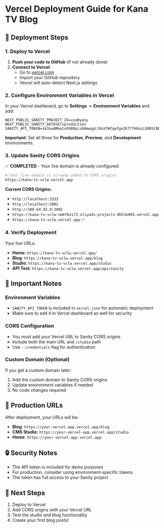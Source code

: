 # Vercel Deployment Guide for Kana TV Blog

## 🚀 Deployment Steps

### 1. Deploy to Vercel

1. **Push your code to GitHub** (if not already done)
2. **Connect to Vercel**:
   - Go to [vercel.com](https://vercel.com)
   - Import your GitHub repository
   - Vercel will auto-detect Next.js settings

### 2. Configure Environment Variables in Vercel

In your Vercel dashboard, go to **Settings** → **Environment Variables** and add:

```
NEXT_PUBLIC_SANITY_PROJECT_ID=vya0ywny
NEXT_PUBLIC_SANITY_DATASET=production
SANITY_API_TOKEN=sk3swAMmalxPd80yLv84mwqyLl8xX7WfqwfgoZkT77HboiLOORSCBBbUKEHu22Y42kGW2TzGzyB4oVNP8
```

**Important**: Set all three for **Production**, **Preview**, and **Development** environments.

### 3. Update Sanity CORS Origins

✅ **COMPLETED** - Your live domain is already configured:

```bash
# Your live domain is already added to CORS origins
https://kana-tv-vclw.vercel.app
```

**Current CORS Origins:**
- `http://localhost:3333`
- `http://localhost:3002` 
- `http://100.64.92.8:3002`
- `https://kana-tv-vclw-nm676zs72-oliyads-projects-8b53e085.vercel.app`
- `https://kana-tv-vclw.vercel.app` ✅

### 4. Verify Deployment

Your live URLs:
- **Home**: `https://kana-tv-vclw.vercel.app/`
- **Blog**: `https://kana-tv-vclw.vercel.app/blog`
- **Studio**: `https://kana-tv-vclw.vercel.app/studio`
- **API Test**: `https://kana-tv-vclw.vercel.app/api/sanity`

## 🔧 Important Notes

### Environment Variables
- `SANITY_API_TOKEN` is included in `vercel.json` for automatic deployment
- Make sure to add it in Vercel dashboard as well for security

### CORS Configuration
- You must add your Vercel URL to Sanity CORS origins
- Include both the main URL and `/studio` path
- Use `--credentials` flag for authentication

### Custom Domain (Optional)
If you get a custom domain later:
1. Add the custom domain to Sanity CORS origins
2. Update environment variables if needed
3. No code changes required

## 🎯 Production URLs

After deployment, your URLs will be:
- **Blog**: `https://your-vercel-app.vercel.app/blog`
- **CMS Studio**: `https://your-vercel-app.vercel.app/studio`
- **Home**: `https://your-vercel-app.vercel.app`

## 🔒 Security Notes

- The API token is included for demo purposes
- For production, consider using environment-specific tokens
- The token has full access to your Sanity project

## 📝 Next Steps

1. Deploy to Vercel
2. Add CORS origins with your Vercel URL
3. Test the studio and blog functionality
4. Create your first blog posts!

